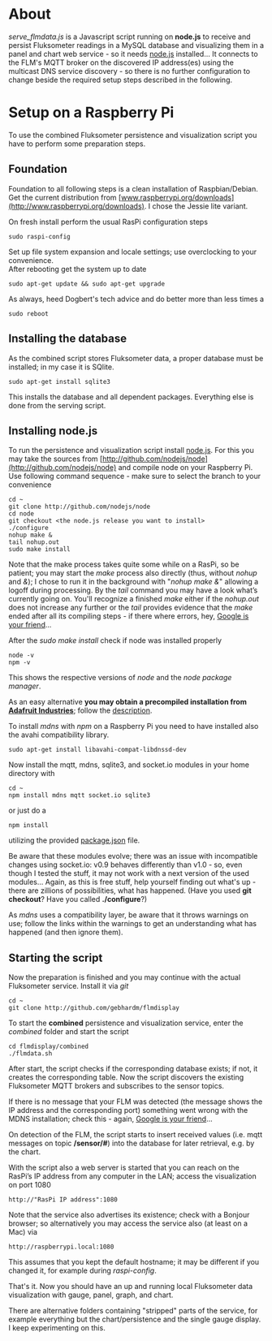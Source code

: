 # About

*serve_flmdata.js* is a Javascript script running on **node.js** to receive and persist Fluksometer readings in a MySQL database and visualizing them in a panel and chart web service - so it needs [node.js](http://nodejs.org) installed...
It connects to the FLM's MQTT broker on the discovered IP address(es) using the multicast DNS service discovery - so there is no further configuration to change beside the required setup steps described in the following.

# Setup on a Raspberry Pi

To use the combined Fluksometer persistence and visualization script you have to perform some preparation steps. 

## Foundation

Foundation to all following steps is a clean installation of Raspbian/Debian. Get the current distribution from [www.raspberrypi.org/downloads](http://www.raspberrypi.org/downloads). I chose the Jessie lite variant.

On fresh install perform the usual RasPi configuration steps

	sudo raspi-config

Set up file system expansion and locale settings; use overclocking to your convenience.<br>
After rebooting get the system up to date

	sudo apt-get update && sudo apt-get upgrade

As always, heed Dogbert's tech advice and do better more than less times a

	sudo reboot

## Installing the database

As the combined script stores Fluksometer data, a proper database must be installed; in my case it is SQlite.

	sudo apt-get install sqlite3

This installs the database and all dependent packages. Everything else is done from the serving script.

## Installing node.js

To run the persistence and visualization script install [node.js](http://nodejs.org). For this you may take the sources from [http://github.com/nodejs/node](http://github.com/nodejs/node) and compile node on your Raspberry Pi. Use following command sequence - make sure to select the branch to your convenience

	cd ~
	git clone http://github.com/nodejs/node
	cd node
	git checkout <the node.js release you want to install>
	./configure
	nohup make &
	tail nohup.out
	sudo make install

Note that the make process takes quite some while on a RasPi, so be patient; you may start the *make* process also directly (thus, without *nohup* and *&*); I chose to run it in the background with "*nohup make &*" allowing a logoff during processing. By the *tail* command you may have a look what’s currently going on. You'll recognize a finished *make* either if the *nohup.out* does not increase any further or the *tail* provides evidence that the *make* ended after all its compiling steps - if there where errors, hey, [Google is your friend](http://www.giyf.com)...
 
After the *sudo make install* check if node was installed properly 

	node -v
	npm -v

This shows the respective versions of *node* and the *node package manager*.

As an easy alternative **you may obtain a precompiled installation from [Adafruit Industries](https://www.adafruit.com/)**; follow the [description](https://learn.adafruit.com/node-embedded-development/installing-node-dot-js).

To install *mdns* with *npm* on a Raspberry Pi you need to have installed also the avahi compatibility library.

	sudo apt-get install libavahi-compat-libdnssd-dev

Now install the mqtt, mdns, sqlite3, and socket.io modules in your home directory with

	cd ~
	npm install mdns mqtt socket.io sqlite3

or just do a

    npm install
    
utilizing the provided [package.json](package.json) file.

Be aware that these modules evolve; there was an issue with incompatible changes using socket.io: v0.9 behaves differently than v1.0 - so, even though I tested the stuff, it may not work with a next version of the used modules... Again, as this is free stuff, help yourself finding out what's up - there are zillions of possibilities, what has happened. (Have you used **git checkout**? Have you called **./configure**?)

As *mdns* uses a compatibility layer, be aware that it throws warnings on use; follow the links within the warnings to get an understanding what has happened (and then ignore them). 

## Starting the script

Now the preparation is finished and you may continue with the actual Fluksometer service. Install it via *git*

	cd ~
	git clone http://github.com/gebhardm/flmdisplay

To start the **combined** persistence and visualization service, enter the *combined* folder and start the script

	cd flmdisplay/combined
	./flmdata.sh

After start, the script checks if the corresponding database exists; if not, it creates the corresponding table. Now the script discovers the existing Fluksometer MQTT brokers and subscribes to the sensor topics.

If there is no message that your FLM was detected (the message shows the IP address and the corresponding port) something went wrong with the MDNS installation; check this - again, [Google is your friend](http://www.giyf.com)...

On detection of the FLM, the script starts to insert received values (i.e. mqtt messages on topic **/sensor/#**) into the database for later retrieval, e.g. by the chart. 

With the script also a web server is started that you can reach on the RasPi’s IP address from any computer in the LAN; access the visualization on port 1080

	http://"RasPi IP address":1080

Note that the service also advertises its existence; check with a Bonjour browser; so alternatively you may access the service also (at least on a Mac) via

	http://raspberrypi.local:1080

This assumes that you kept the default hostname; it may be different if you changed it, for example during *raspi-config*.

That's it. Now you should have an up and running local Fluksometer data visualization with gauge, panel, graph, and chart.

There are alternative folders containing "stripped" parts of the service, for example everything but the chart/persistence and the single gauge display. I keep experimenting on this.
